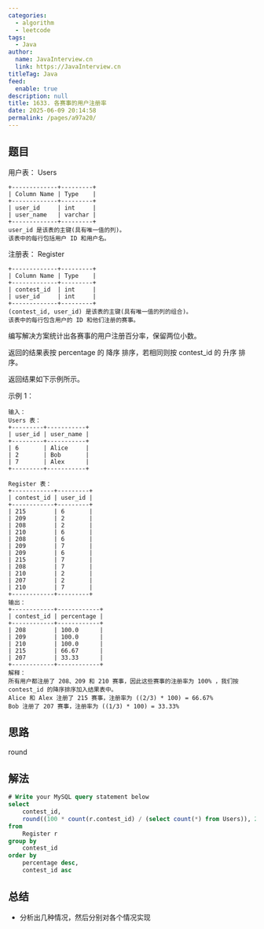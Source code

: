 ```yaml
---
categories: 
  - algorithm
  - leetcode
tags: 
  - Java
author: 
  name: JavaInterview.cn
  link: https://JavaInterview.cn
titleTag: Java
feed: 
  enable: true
description: null
title: 1633. 各赛事的用户注册率
date: 2025-06-09 20:14:58
permalink: /pages/a97a20/
---
```


## 题目

用户表： Users

    +-------------+---------+
    | Column Name | Type    |
    +-------------+---------+
    | user_id     | int     |
    | user_name   | varchar |
    +-------------+---------+
    user_id 是该表的主键(具有唯一值的列)。
    该表中的每行包括用户 ID 和用户名。


注册表： Register

    +-------------+---------+
    | Column Name | Type    |
    +-------------+---------+
    | contest_id  | int     |
    | user_id     | int     |
    +-------------+---------+
    (contest_id, user_id) 是该表的主键(具有唯一值的列的组合)。
    该表中的每行包含用户的 ID 和他们注册的赛事。


编写解决方案统计出各赛事的用户注册百分率，保留两位小数。

返回的结果表按 percentage 的 降序 排序，若相同则按 contest_id 的 升序 排序。

返回结果如下示例所示。



示例 1：

    输入：
    Users 表：
    +---------+-----------+
    | user_id | user_name |
    +---------+-----------+
    | 6       | Alice     |
    | 2       | Bob       |
    | 7       | Alex      |
    +---------+-----------+
    
    Register 表：
    +------------+---------+
    | contest_id | user_id |
    +------------+---------+
    | 215        | 6       |
    | 209        | 2       |
    | 208        | 2       |
    | 210        | 6       |
    | 208        | 6       |
    | 209        | 7       |
    | 209        | 6       |
    | 215        | 7       |
    | 208        | 7       |
    | 210        | 2       |
    | 207        | 2       |
    | 210        | 7       |
    +------------+---------+
    输出：
    +------------+------------+
    | contest_id | percentage |
    +------------+------------+
    | 208        | 100.0      |
    | 209        | 100.0      |
    | 210        | 100.0      |
    | 215        | 66.67      |
    | 207        | 33.33      |
    +------------+------------+
    解释：
    所有用户都注册了 208、209 和 210 赛事，因此这些赛事的注册率为 100% ，我们按 contest_id 的降序排序加入结果表中。
    Alice 和 Alex 注册了 215 赛事，注册率为 ((2/3) * 100) = 66.67%
    Bob 注册了 207 赛事，注册率为 ((1/3) * 100) = 33.33%

## 思路

round

## 解法
```sql
# Write your MySQL query statement below
select
    contest_id, 
    round((100 * count(r.contest_id) / (select count(*) from Users)), 2) as percentage
from
    Register r
group by
    contest_id
order by
    percentage desc,
    contest_id asc

```

## 总结

- 分析出几种情况，然后分别对各个情况实现 

